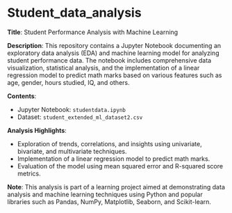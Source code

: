 # Student_data_analysis


**Title**: Student Performance Analysis with Machine Learning

**Description**:
This repository contains a Jupyter Notebook documenting an exploratory data analysis (EDA) and machine learning model for analyzing student performance data. The notebook includes comprehensive data visualization, statistical analysis, and the implementation of a linear regression model to predict math marks based on various features such as age, gender, hours studied, IQ, and others.

**Contents**:
- Jupyter Notebook: `studentdata.ipynb`
- Dataset: `student_extended_ml_dataset2.csv`

**Analysis Highlights**:
- Exploration of trends, correlations, and insights using univariate, bivariate, and multivariate techniques.
- Implementation of a linear regression model to predict math marks.
- Evaluation of the model using mean squared error and R-squared score metrics.

**Note**:
This analysis is part of a learning project aimed at demonstrating data analysis and machine learning techniques using Python and popular libraries such as Pandas, NumPy, Matplotlib, Seaborn, and Scikit-learn.

